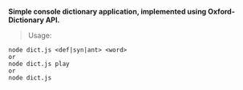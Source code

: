 **Simple console dictionary application, implemented using Oxford-Dictionary API.**
>Usage:
```
node dict.js <def|syn|ant> <word>
or
node dict.js play
or
node dict.js
```

